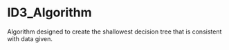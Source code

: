 # ID3_Algorithm
Algorithm designed to create the shallowest decision tree that is consistent with data given. 
